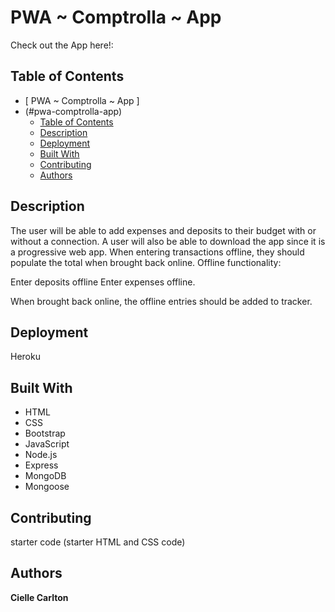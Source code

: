  
# PWA ~ Comptrolla ~ App 
Check out the App here!:
## Table of Contents

- [ PWA ~ Comptrolla ~ App ]
- (#pwa-comptrolla-app)
  - [Table of Contents](#table-of-contents)
  - [Description](#description)
  - [Deployment](#deployment)
  - [Built With](#built-with)
  - [Contributing](#contributing)
  - [Authors](#authors)
 

## Description

The user will be able to add expenses and deposits to their budget with or without a connection. A user will also be able to download the app since it is a progressive web app. When entering transactions offline, they should populate the total when brought back online. Offline functionality: 

Enter deposits offline
Enter expenses offline. 

When brought back online, the offline entries should be added to tracker.

## Deployment

Heroku

## Built With

* HTML
* CSS
* Bootstrap
* JavaScript
* Node.js
* Express
* MongoDB
* Mongoose

## Contributing

 starter code (starter HTML and CSS code)

## Authors

**Cielle Carlton**


